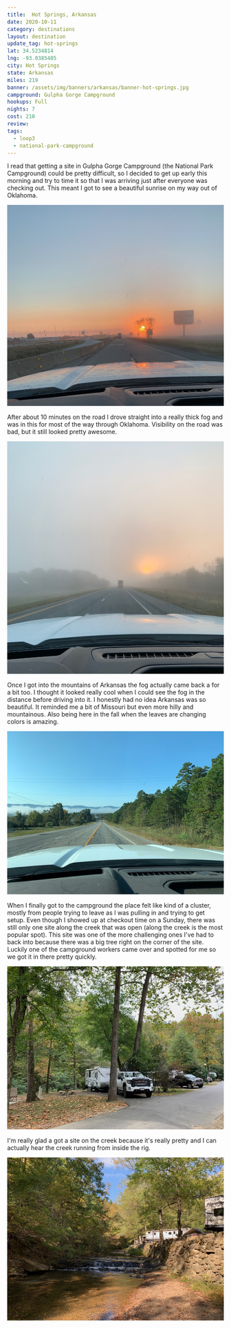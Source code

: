 ```yaml
---
title:  Hot Springs, Arkansas
date: 2020-10-11
category: destinations
layout: destination
update_tag: hot-springs
lat: 34.5234814
lng: -93.0385405
city: Hot Springs
state: Arkansas
miles: 219
banner: /assets/img/banners/arkansas/banner-hot-springs.jpg
campground: Gulpha Gorge Campground
hookups: Full
nights: 7
cost: 210
review: 
tags:
  - loop3
  - national-park-campground
---
```


I read that getting a site in Gulpha Gorge Campground (the National Park Campground) could be pretty difficult, so I decided to get up early this morning and try to time it so that I was arriving just after everyone was checking out. This meant I got to see a beautiful sunrise on my way out of Oklahoma.

![sunrise](/assets/img/destinations/arkansas/hot-springs/sunrise.jpg)

After about 10 minutes on the road I drove straight into a really thick fog and was in this for most of the way through Oklahoma. Visibility on the road was bad, but it still looked pretty awesome.

![fog](/assets/img/destinations/arkansas/hot-springs/fog.jpg)

Once I got into the mountains of Arkansas the fog actually came back a for a bit too. I thought it looked really cool when I could see the fog in the distance before driving into it. I honestly had no idea Arkansas was so beautiful. It reminded me a bit of Missouri but even more hilly and mountainous. Also being here in the fall when the leaves are changing colors is amazing.

![arkansas fog](/assets/img/destinations/arkansas/hot-springs/arkansas-fog.jpg)

When I finally got to the campground the place felt like kind of a cluster, mostly from people trying to leave as I was pulling in and trying to get setup. Even though I showed up at checkout time on a Sunday, there was still only one site along the creek that was open (along the creek is the most popular spot). This site was one of the more challenging ones I've had to back into because there was a big tree right on the corner of the site. Luckily one of the campground workers came over and spotted for me so we got it in there pretty quickly.

![campsite](/assets/img/destinations/arkansas/hot-springs/campsite.jpg)

I'm really glad a got a site on the creek because it's really pretty and I can actually hear the creek running from inside the rig. 

![creek](/assets/img/destinations/arkansas/hot-springs/creek.jpg)

